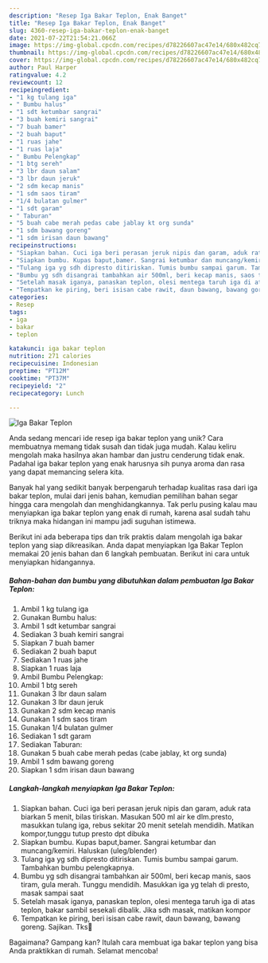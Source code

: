 ```yaml
---
description: "Resep Iga Bakar Teplon, Enak Banget"
title: "Resep Iga Bakar Teplon, Enak Banget"
slug: 4360-resep-iga-bakar-teplon-enak-banget
date: 2021-07-22T21:54:21.066Z
image: https://img-global.cpcdn.com/recipes/d78226607ac47e14/680x482cq70/iga-bakar-teplon-foto-resep-utama.jpg
thumbnail: https://img-global.cpcdn.com/recipes/d78226607ac47e14/680x482cq70/iga-bakar-teplon-foto-resep-utama.jpg
cover: https://img-global.cpcdn.com/recipes/d78226607ac47e14/680x482cq70/iga-bakar-teplon-foto-resep-utama.jpg
author: Paul Harper
ratingvalue: 4.2
reviewcount: 12
recipeingredient:
- "1 kg tulang iga"
- " Bumbu halus"
- "1 sdt ketumbar sangrai"
- "3 buah kemiri sangrai"
- "7 buah bamer"
- "2 buah baput"
- "1 ruas jahe"
- "1 ruas laja"
- " Bumbu Pelengkap"
- "1 btg sereh"
- "3 lbr daun salam"
- "3 lbr daun jeruk"
- "2 sdm kecap manis"
- "1 sdm saos tiram"
- "1/4 bulatan gulmer"
- "1 sdt garam"
- " Taburan"
- "5 buah cabe merah pedas cabe jablay kt org sunda"
- "1 sdm bawang goreng"
- "1 sdm irisan daun bawang"
recipeinstructions:
- "Siapkan bahan. Cuci iga beri perasan jeruk nipis dan garam, aduk rata biarkan 5 menit, bilas tiriskan. Masukan 500 ml air ke dlm.presto, masukkan tulang iga, rebus sekitar 20 menit setelah mendidih. Matikan kompor,tunggu tutup presto dpt dibuka"
- "Siapkan bumbu. Kupas baput,bamer. Sangrai ketumbar dan muncang/kemiri. Haluskan (uleg/blender)"
- "Tulang iga yg sdh dipresto ditiriskan. Tumis bumbu sampai garum. Tambahkan bumbu pelengkapnya."
- "Bumbu yg sdh disangrai tambahkan air 500ml, beri kecap manis, saos tiram, gula merah. Tunggu mendidih. Masukkan iga yg telah di presto, masak sampai saat"
- "Setelah masak iganya, panaskan teplon, olesi mentega taruh iga di atas teplon, bakar sambil sesekali dibalik. Jika sdh masak, matikan kompor"
- "Tempatkan ke piring, beri isisan cabe rawit, daun bawang, bawang goreng. Sajikan. Tks🙏"
categories:
- Resep
tags:
- iga
- bakar
- teplon

katakunci: iga bakar teplon 
nutrition: 271 calories
recipecuisine: Indonesian
preptime: "PT12M"
cooktime: "PT37M"
recipeyield: "2"
recipecategory: Lunch

---
```



![Iga Bakar Teplon](https://img-global.cpcdn.com/recipes/d78226607ac47e14/680x482cq70/iga-bakar-teplon-foto-resep-utama.jpg)

Anda sedang mencari ide resep iga bakar teplon yang unik? Cara membuatnya memang tidak susah dan tidak juga mudah. Kalau keliru mengolah maka hasilnya akan hambar dan justru cenderung tidak enak. Padahal iga bakar teplon yang enak harusnya sih punya aroma dan rasa yang dapat memancing selera kita.



Banyak hal yang sedikit banyak berpengaruh terhadap kualitas rasa dari iga bakar teplon, mulai dari jenis bahan, kemudian pemilihan bahan segar hingga cara mengolah dan menghidangkannya. Tak perlu pusing kalau mau menyiapkan iga bakar teplon yang enak di rumah, karena asal sudah tahu triknya maka hidangan ini mampu jadi suguhan istimewa.


Berikut ini ada beberapa tips dan trik praktis dalam mengolah iga bakar teplon yang siap dikreasikan. Anda dapat menyiapkan Iga Bakar Teplon memakai 20 jenis bahan dan 6 langkah pembuatan. Berikut ini cara untuk menyiapkan hidangannya.

<!--inarticleads1-->

##### Bahan-bahan dan bumbu yang dibutuhkan dalam pembuatan Iga Bakar Teplon:

1. Ambil 1 kg tulang iga
1. Gunakan  Bumbu halus:
1. Ambil 1 sdt ketumbar sangrai
1. Sediakan 3 buah kemiri sangrai
1. Siapkan 7 buah bamer
1. Sediakan 2 buah baput
1. Sediakan 1 ruas jahe
1. Siapkan 1 ruas laja
1. Ambil  Bumbu Pelengkap:
1. Ambil 1 btg sereh
1. Gunakan 3 lbr daun salam
1. Gunakan 3 lbr daun jeruk
1. Gunakan 2 sdm kecap manis
1. Gunakan 1 sdm saos tiram
1. Gunakan 1/4 bulatan gulmer
1. Sediakan 1 sdt garam
1. Sediakan  Taburan:
1. Gunakan 5 buah cabe merah pedas (cabe jablay, kt org sunda)
1. Ambil 1 sdm bawang goreng
1. Siapkan 1 sdm irisan daun bawang




<!--inarticleads2-->

##### Langkah-langkah menyiapkan Iga Bakar Teplon:

1. Siapkan bahan. Cuci iga beri perasan jeruk nipis dan garam, aduk rata biarkan 5 menit, bilas tiriskan. Masukan 500 ml air ke dlm.presto, masukkan tulang iga, rebus sekitar 20 menit setelah mendidih. Matikan kompor,tunggu tutup presto dpt dibuka
1. Siapkan bumbu. Kupas baput,bamer. Sangrai ketumbar dan muncang/kemiri. Haluskan (uleg/blender)
1. Tulang iga yg sdh dipresto ditiriskan. Tumis bumbu sampai garum. Tambahkan bumbu pelengkapnya.
1. Bumbu yg sdh disangrai tambahkan air 500ml, beri kecap manis, saos tiram, gula merah. Tunggu mendidih. Masukkan iga yg telah di presto, masak sampai saat
1. Setelah masak iganya, panaskan teplon, olesi mentega taruh iga di atas teplon, bakar sambil sesekali dibalik. Jika sdh masak, matikan kompor
1. Tempatkan ke piring, beri isisan cabe rawit, daun bawang, bawang goreng. Sajikan. Tks🙏




Bagaimana? Gampang kan? Itulah cara membuat iga bakar teplon yang bisa Anda praktikkan di rumah. Selamat mencoba!
